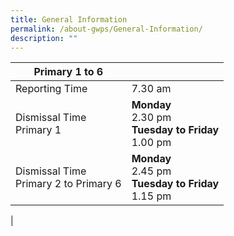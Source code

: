 ```yaml
---
title: General Information
permalink: /about-gwps/General-Information/
description: ""
---
```

| Primary 1 to 6 | | 
| -------- | -------- |
| Reporting Time     | 7.30 am     | 
|Dismissal Time<br>Primary 1|<b>Monday</b><br>2.30 pm<br><b>Tuesday to Friday</b><br>1.00 pm
|Dismissal Time<br>Primary 2 to Primary 6|<b>Monday</b><br> 2.45 pm<br><b>Tuesday to Friday</b><br>1.15 pm
|